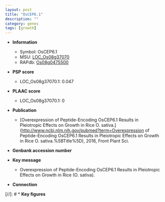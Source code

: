 ```yaml
---
layout: post
title: "OsCEP6.1"
description: ""
category: genes
tags: [growth]
---
```


* **Information**  
    + Symbol: OsCEP6.1  
    + MSU: [LOC_Os08g37070](http://rice.plantbiology.msu.edu/cgi-bin/ORF_infopage.cgi?orf=LOC_Os08g37070)  
    + RAPdb: [Os08g0475500](http://rapdb.dna.affrc.go.jp/viewer/gbrowse_details/irgsp1?name=Os08g0475500)  

* **PSP score**  
    + LOC_Os08g37070.1: 0.047 

* **PLAAC score**  
    + LOC_Os08g37070.1: 0 

* **Publication**  
    + [Overexpression of Peptide-Encoding OsCEP6.1 Results in Pleiotropic Effects on Growth in Rice O. sativa.](http://www.ncbi.nlm.nih.gov/pubmed?term=Overexpression of Peptide-Encoding OsCEP6.1 Results in Pleiotropic Effects on Growth in Rice O. sativa.%5BTitle%5D), 2016, Front Plant Sci.

* **Genbank accession number**  

* **Key message**  
    + Overexpression of Peptide-Encoding OsCEP6.1 Results in Pleiotropic Effects on Growth in Rice (O. sativa).

* **Connection**  

[//]: # * **Key figures**  


